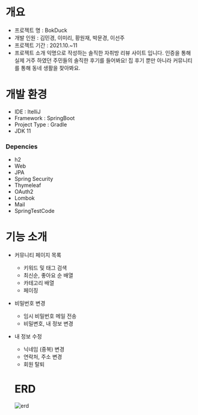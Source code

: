 # 개요

- 프로젝트 명 :  BokDuck
- 개발 인원 : 김민경, 이미리, 황원재, 박문경, 이선주
- 프로젝트 기간 : 2021.10.~11
- 프로젝트 소개
          익명으로 작성하는 솔직한 자취방 리뷰 사이트 입니다.
          인증을 통해 실제 거주 하였던 주민들의 솔직한 후기를 들어봐요!
          집 후기 뿐만 아니라 커뮤니티를 통해 동네 생활을 찾아봐요.

# 개발 환경

- IDE : ItelliJ
- Framework : SpringBoot
- Project Type : Gradle
- JDK 11

### **Depencies**

- h2
- Web
- JPA
- Spring Security
- Thymeleaf
- OAuth2
- Lombok
- Mail
- SpringTestCode

# 기능 소개

- 커뮤니티 페이지 목록
    - 키워드 및 태그 검색
    - 최신순, 좋아요 순 배열
    - 카테고리 배열
    - 페이징
    
- 비밀번호 변경
    - 임시 비밀번호 메일 전송
    - 비밀변호, 내 정보 변경
    
- 내 정보 수정
    - 닉네임 (중복) 변경
    - 연락처, 주소 변경
    - 회원 탈퇴
    
    # ERD
    ![erd](https://user-images.githubusercontent.com/54256348/197441254-ece1fc82-109d-4cc7-9787-384b8c0d76b8.png)
